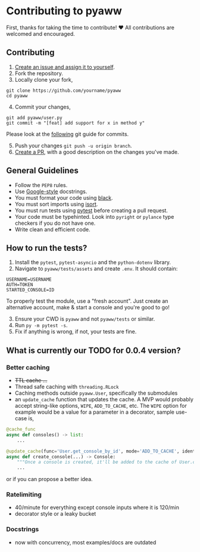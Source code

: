 # Contributing to pyaww

First, thanks for taking the time to contribute! ❤️ All contributions are welcomed and encouraged.

## Contributing

1. [Create an issue and assign it to yourself](https://github.com/ammarsys/pyaww/issues).
2. Fork the repository.
3. Locally clone your fork,

```
git clone https://github.com/yourname/pyaww
cd pyaww
```

4. Commit your changes, 

```
git add pyaww/user.py
git commit -m "[feat] add support for x in method y"
```

Please look at the [following](https://gist.github.com/qoomon/5dfcdf8eec66a051ecd85625518cfd13) git guide for commits.

5. Push your changes `git push -u origin branch`.
6. [Create a PR](https://github.com/ammarsys/pyaww/issues/pulls),
with a good description on the changes you've made.

## General Guidelines

- Follow the `PEP8` rules.
- Use [Google-style](https://sphinxcontrib-napoleon.readthedocs.io/en/latest/example_google.html) docstrings.
- You must format your code using [black](https://pypi.org/project/black/).
- You must sort imports using [isort](https://pypi.org/project/isort/).
- You must run tests using [pytest](https://pypi.org/project/pytest/) before creating a pull request.
- Your code must be typehinted. Look into `pyright` or `pylance` type checkers if you do not have one.
- Write clean and efficient code.

## How to run the tests?

1. Install the `pytest`, `pytest-asyncio` and the `python-dotenv` library.
2. Navigate to `pyaww/tests/assets` and create `.env`. It should contain:
```dotenv
USERNAME=USERNAME
AUTH=TOKEN
STARTED_CONSOLE=ID
```

To properly test the module, use a "fresh account". Just create an alternative account, make & start a console and 
you're good to go!

3. Ensure your CWD is `pyaww` and not `pyaww/tests` or similar.
4. Run `py -m pytest -s`.
5. Fix if anything is wrong, if not, your tests are fine.

## What is currently our TODO for 0.0.4 version?

### Better caching
- ~~TTL cache ...~~ 
- Thread safe caching with `threading.RLock`
- Caching methods outside `pyaww.User`, specifically the submodules
- an `update_cache` function that updates the cache. A MVP would probably accept string-like options, 
`WIPE`, `ADD_TO_CACHE`, etc. The `WIPE` option for example would be a value for a parameter in a decorator, 
sample use-case is, 
```py
@cache_func
async def consoles() -> list:
    ...

@update_cache(func='User.get_console_by_id', mode='ADD_TO_CACHE', identifier="RETURN")
async def create_console(...) -> Console:
    """Once a console is created, it'll be added to the cache of User.consoles."""
    ...
```
or if you can propose a better idea.

### Ratelimiting
- 40/minute for everything except console inputs where it is 120/min
- decorator style or a leaky bucket


### Docstrings
- now with concurrency, most examples/docs are outdated